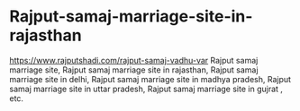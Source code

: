 # Rajput-samaj-marriage-site-in-rajasthan
https://www.rajputshadi.com/rajput-samaj-vadhu-var Rajput samaj marriage site, Rajput samaj marriage site in rajasthan, Rajput samaj marriage site in delhi, Rajput samaj marriage site in madhya pradesh, Rajput samaj marriage site in uttar pradesh, Rajput samaj marriage site in gujrat , etc.
